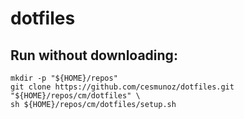 # dotfiles

## Run without downloading:
```
mkdir -p "${HOME}/repos" 
git clone https://github.com/cesmunoz/dotfiles.git "${HOME}/repos/cm/dotfiles" \
sh ${HOME}/repos/cm/dotfiles/setup.sh
```
